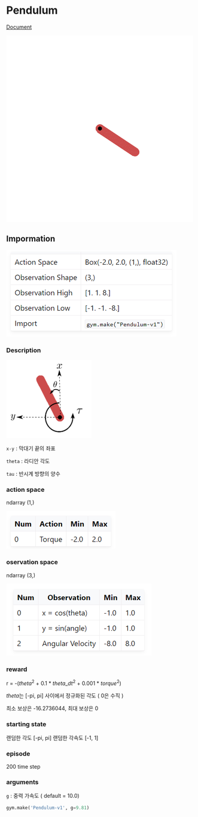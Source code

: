 # Pendulum

[Document](https://gymnasium.farama.org/environments/classic_control/pendulum/)

![img](../images/Pendulum.gif)

## Impormation

![alt text](../images/Pendulum_impormation.png)

### Description

![alt text](../images/Pendulum_description.png)

`x-y` : 막대기 끝의 좌표

`theta` : 라디안 각도

`tau` : 반시계 방향의 양수

### action space

ndarray (1,) 

![alt text](../images/Pendulum_action_space.png)

### oservation space

ndarray (3,)

![alt text](../images/Pendulum_obsercation_space.png)

### reward

r = -($theta^2$ + 0.1 * $theta$_$dt^2$ + 0.001 * $torque^2$)

$theta$는 [-pi, pi] 사이에서 정규화된 각도 ( 0은 수직 )

최소 보상은 -16.2736044, 최대 보상은 0

### starting state

랜덤한 각도 [-pi, pi]
랜덤한 각속도 [-1, 1]

### episode

200 time step

### arguments

`g` : 중력 가속도 ( default = 10.0)

```python
gym.make('Pendulum-v1', g=9.81)
```